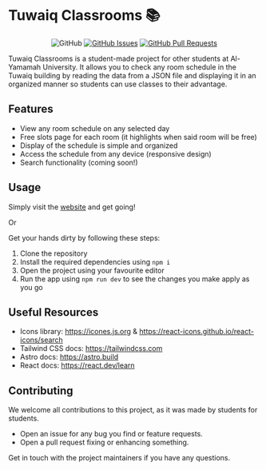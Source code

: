 # Tuwaiq Classrooms 📚

<div align="center">

![GitHub](https://img.shields.io/github/license/GDSC-YU/tuwaiq-classrooms?style=for-the-badge)
[![GitHub Issues](https://img.shields.io/github/issues/GDSC-YU/tuwaiq-classrooms?style=for-the-badge)](https://github.com/GDSC-YU/tuwaiq-classrooms/issues)
[![GitHub Pull Requests](https://img.shields.io/github/issues-pr/GDSC-YU/tuwaiq-classrooms?style=for-the-badge)](https://github.com/GDSC-YU/tuwaiq-classrooms/pulls)

</div>

Tuwaiq Classrooms is a student-made project for other students at Al-Yamamah University. It allows you to check any room schedule in the Tuwaiq building by reading the data from a JSON file and displaying it in an organized manner so students can use classes to their advantage.

## Features

- View any room schedule on any selected day
- Free slots page for each room (it highlights when said room will be free)
- Display of the schedule is simple and organized
- Access the schedule from any device (responsive design)
- Search functionality (coming soon!)

## Usage

Simply visit the [website](https://tc.gdscyu.com/) and get going!

Or

Get your hands dirty by following these steps:

1. Clone the repository
2. Install the required dependencies using `npm i`
3. Open the project using your favourite editor
4. Run the app using `npm run dev` to see the changes you make apply as you go

## Useful Resources

- Icons library: https://icones.js.org & https://react-icons.github.io/react-icons/search
- Tailwind CSS docs: https://tailwindcss.com
- Astro docs: https://astro.build
- React docs: https://react.dev/learn

## Contributing

We welcome all contributions to this project, as it was made by students for students.

- Open an issue for any bug you find or feature requests.
- Open a pull request fixing or enhancing something.

Get in touch with the project maintainers if you have any questions.
